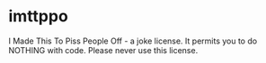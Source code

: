 # imttppo
I Made This To Piss People Off - a joke license. It permits you to do NOTHING with code. Please never use this license.
